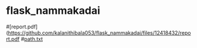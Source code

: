 # flask_nammakadai
#[report.pdf](https://github.com/kalanithibala053/flask_nammakadai/files/12418432/report.pdf
#[path.txt](https://github.com/kalanithibala053/flask_nammakadai/files/12418618/path.txt)

